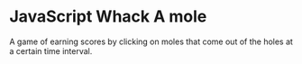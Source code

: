 # JavaScript Whack A mole

A game of earning scores by clicking on moles that come out of the holes at a certain time interval.
